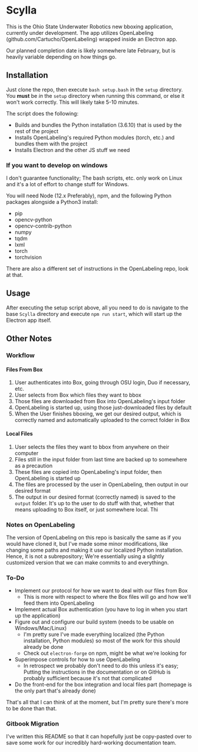 # Scylla

This is the Ohio State Underwater Robotics new bboxing application, currently under development. The app utilizes OpenLabeling (github.com/Cartucho/OpenLabeling) wrapped inside an Electron app. 

Our planned completion date is likely somewhere late February, but is heavily variable depending on how things go. 


## Installation 

Just clone the repo, then execute `bash setup.bash` in the `setup` directory. You **must** be *in* the `setup` directory when running this command, or else it won't work correctly. This will likely take 5-10 minutes. 

The script does the following: 

- Builds and bundles the Python installation (3.6.10) that is used by the rest of the project
- Installs OpenLabeling's required Python modules (torch, etc.) and bundles them with the project
- Installs Electron and the other JS stuff we need 

### If you want to develop on windows 
 
I don't guarantee functionality; The bash scripts, etc. only work on Linux and it's a lot of effort to change stuff for Windows. 

You will need Node (12.x Preferably), npm, and the following Python packages alongside a Python3 install: 
- pip
- opencv-python 
- opencv-contrib-python
- numpy 
- tqdm 
- lxml 
- torch 
- torchvision 

There are also a different set of instructions in the OpenLabeling repo, look at that. 

## Usage 

After executing the setup script above, all you need to do is navigate to the base `Scylla` directory and execute `npm run start`, which will start up the Electron app itself. 

## Other Notes 

### Workflow

#### Files From Box 

1. User authenticates into Box, going through OSU login, Duo if necessary, etc. 
2. User selects from Box which files they want to bbox 
3. Those files are downloaded from Box into OpenLabeling's input folder 
4. OpenLabeling is started up, using those just-downloaded files by default 
5. When the User finishes bboxing, we get our desired output, which is correctly named and automatically uploaded to the correct folder in Box 

#### Local Files 

1. User selects the files they want to bbox from anywhere on their computer
2. Files still in the input folder from last time are backed up to somewhere as a precaution 
3. These files are copied into OpenLabeling's input folder, then OpenLabeling is started up 
4. The files are processed by the user in OpenLabeling, then output in our desired format 
5. The output in our desired format (correctly named) is saved to the `output` folder. It's up to the user to do stuff with that, whether that means uploading to Box itself, or just somewhere local. Thi

### Notes on OpenLabeling

The version of OpenLabeling on this repo is basically the same as if you would have cloned it, but I've made some minor modifications, like changing some paths and making it use our localized Python installation. Hence, it is not a subrepository; We're essentially using a slightly customized version that we can make commits to and everythingn. 

### To-Do 

- Implement our protocol for how we want to deal with our files from Box 
    - This is more with respect to where the Box files will go and how we'll feed them into OpenLabeling
- Implement actual Box authentication (you have to log in when you start up the application)
- Figure out and configure our build system (needs to be usable on Windows/Mac/Linux)
    - I'm pretty sure I've made everything localized (the Python installation, Python modules) so most of the work for this should already be done 
    - Check out `electron-forge` on npm, might be what we're looking for  
- Superimpose controls for how to use OpenLabeling
    - In retrospect we probably don't need to do this unless it's easy; Putting the instructions in the documentation or on GitHub is probably sufficient because it's not that complicated 
- Do the front-end for the box integration and local files part (homepage is the only part that's already done)

That's all that I can think of at the moment, but I'm pretty sure there's more to be done than that. 

### Gitbook Migration

I've written this README so that it can hopefully just be copy-pasted over to save some work for our incredibly hard-working documentation team. 

